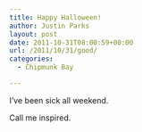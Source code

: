 ```yaml
---
title: Happy Halloween!
author: Justin Parks
layout: post
date: 2011-10-31T08:00:59+00:00
url: /2011/10/31/good/
categories:
  - Chipmunk Bay

---
```

I&#8217;ve been sick all weekend.
  
Call me inspired.